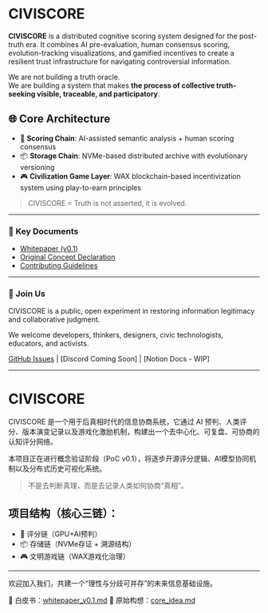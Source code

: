 # CIVISCORE

**CIVISCORE** is a distributed cognitive scoring system designed for the post-truth era. It combines AI pre-evaluation, human consensus scoring, evolution-tracking visualizations, and gamified incentives to create a resilient trust infrastructure for navigating controversial information.

We are not building a truth oracle.  
We are building a system that makes **the process of collective truth-seeking visible, traceable, and participatory**.

## 🌐 Core Architecture

- 🧠 **Scoring Chain**: AI-assisted semantic analysis + human scoring consensus
- 📦 **Storage Chain**: NVMe-based distributed archive with evolutionary versioning
- 🎮 **Civilization Game Layer**: WAX blockchain-based incentivization system using play-to-earn principles

> CIVISCORE = Truth is not asserted, it is evolved.

---

### 📄 Key Documents

- [Whitepaper (v0.1)](./whitepaper_v0.1.md)
- [Original Concept Declaration](./core_idea.md)
- [Contributing Guidelines](./CONTRIBUTING.md)

---

### 👥 Join Us

CIVISCORE is a public, open experiment in restoring information legitimacy and collaborative judgment.

We welcome developers, thinkers, designers, civic technologists, educators, and activists.

[GitHub Issues](https://github.com/MaxMacivi/civiscore/issues) | [Discord Coming Soon] | [Notion Docs - WIP]


---


# CIVISCORE

CIVISCORE 是一个用于后真相时代的信息协商系统，它通过 AI 预判、人类评分、版本演变记录以及游戏化激励机制，构建出一个去中心化、可复盘、可协商的认知评分网络。

本项目正在进行概念验证阶段（PoC v0.1），将逐步开源评分逻辑、AI模型协同机制以及分布式历史可视化系统。

> 不是去判断真理，而是去记录人类如何协商“真相”。

## 项目结构（核心三链）：
- 🎯 评分链（GPU+AI预判）
- 📦 存储链（NVMe存证 + 溯源结构）
- 🎮 文明游戏链（WAX游戏化治理）

---

欢迎加入我们，共建一个“理性与分歧可并存”的未来信息基础设施。

📎 白皮书：[whitepaper_v0.1.md](./whitepaper_v0.1.md)
📎 原始构想：[core_idea.md](./core_idea.md)
